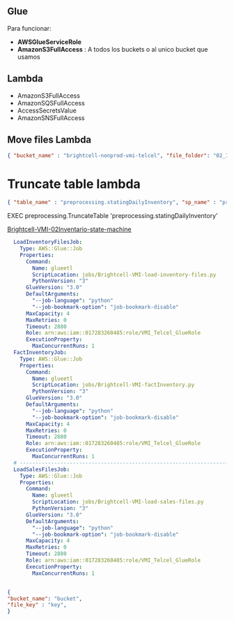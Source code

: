 
## Glue


Para funcionar: 
- **AWSGlueServiceRole**
- **AmazonS3FullAccess** : A todos los buckets o al unico bucket que usamos



## Lambda

- AmazonS3FullAccess
- AmazonSQSFullAccess
- AccessSecretsValue
- AmazonSNSFullAccess


## Move files Lambda

~~~ json
{ "bucket_name" : "brightcell-nonprod-vmi-telcel", "file_folder": "02_Inventario", "destination" : "processed", "file_directory": "unprocessed" }
~~~

# Truncate table lambda

~~~ json
{ "table_name" : "preprocessing.statingDailyInventory", "sp_name" : "preprocessing.TruncateTable" }
~~~

EXEC preprocessing.TruncateTable 'preprocessing.statingDailyInventory'

[Brightcell-VMI-02Inventario-state-machine](https://us-east-1.console.aws.amazon.com/states/home?region=us-east-1#/statemachines/view/arn:aws:states:us-east-1:017283260485:stateMachine:Brightcell-VMI-02Inventario-state-machine)

~~~ yaml
  LoadInventoryFilesJob:
    Type: AWS::Glue::Job
    Properties:
      Command:
        Name: glueetl
        ScriptLocation: jobs/Brightcell-VMI-load-inventory-files.py
        PythonVersion: "3"
      GlueVersion: "3.0"
      DefaultArguments:
        "--job-language": "python"
        "--job-bookmark-option": "job-bookmark-disable"
      MaxCapacity: 4
      MaxRetries: 0
      Timeout: 2880
      Role: arn:aws:iam::017283260485:role/VMI_Telcel_GlueRole
      ExecutionProperty:
        MaxConcurrentRuns: 1
  FactInventoryJob:
    Type: AWS::Glue::Job
    Properties:
      Command:
        Name: glueetl
        ScriptLocation: jobs/Brightcell-VMI-factInventory.py
        PythonVersion: "3"
      GlueVersion: "3.0"
      DefaultArguments:
        "--job-language": "python"
        "--job-bookmark-option": "job-bookmark-disable"
      MaxCapacity: 4
      MaxRetries: 0
      Timeout: 2880
      Role: arn:aws:iam::017283260485:role/VMI_Telcel_GlueRole
      ExecutionProperty:
        MaxConcurrentRuns: 1
  # -------------------------------------------------------------------   Sales  ------------------------------------------------------------------------------------#
  LoadSalesFilesJob:
    Type: AWS::Glue::Job
    Properties:
      Command:
        Name: glueetl
        ScriptLocation: jobs/Brightcell-VMI-load-sales-files.py
        PythonVersion: "3"
      GlueVersion: "3.0"
      DefaultArguments:
        "--job-language": "python"
        "--job-bookmark-option": "job-bookmark-disable"
      MaxCapacity: 4
      MaxRetries: 0
      Timeout: 2880
      Role: arn:aws:iam::017283260485:role/VMI_Telcel_GlueRole
      ExecutionProperty:
        MaxConcurrentRuns: 1
~~~


~~~ json

{
"bucket_name": "bucket",
"file_key" : "key",
}

~~~